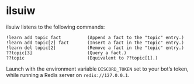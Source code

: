 # ilsuiw
ilsuiw listens to the following commands:

    !learn add topic fact          (Append a fact to the "topic" entry.)
    !learn add topic[2] fact       (Insert a fact in the "topic" entry.)
    !learn del topic[2]            (Remove a fact in the "topic" entry.)
    ??topic[3]                     (Query a fact.)
    ??topic                        (Equivalent to ??topic[1].)

Launch with the environment variable `DISCORD_TOKEN` set to your bot’s token, while running a Redis server on `redis://127.0.0.1`.
